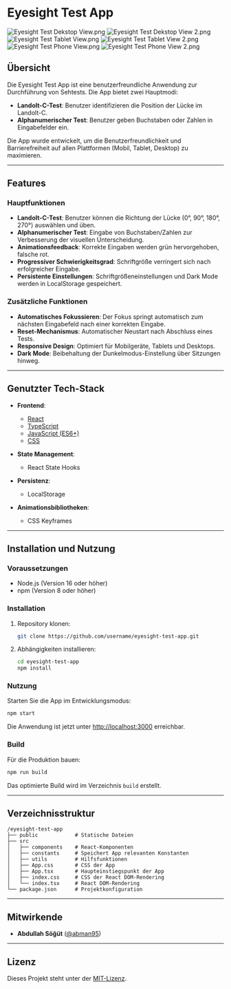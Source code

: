# Eyesight Test App
![Eyesight Test Dekstop View.png](public%2Fassets%2FreadMeImages%2FEyesight%20Test%20Dekstop%20View.png)
![Eyesight Test Dekstop View 2.png](public%2Fassets%2FreadMeImages%2FEyesight%20Test%20Dekstop%20View%202.png)
![Eyesight Test Tablet View.png](public%2Fassets%2FreadMeImages%2FEyesight%20Test%20Tablet%20View.png)
![Eyesight Test Tablet View 2.png](public%2Fassets%2FreadMeImages%2FEyesight%20Test%20Tablet%20View%202.png)
![Eyesight Test Phone View.png](public%2Fassets%2FreadMeImages%2FEyesight%20Test%20Phone%20View.png)
![Eyesight Test Phone View 2.png](public%2Fassets%2FreadMeImages%2FEyesight%20Test%20Phone%20View%202.png)

## Übersicht
Die Eyesight Test App ist eine benutzerfreundliche Anwendung zur Durchführung von Sehtests. Die App bietet zwei Hauptmodi:
- **Landolt-C-Test**: Benutzer identifizieren die Position der Lücke im Landolt-C.
- **Alphanumerischer Test**: Benutzer geben Buchstaben oder Zahlen in Eingabefelder ein.

Die App wurde entwickelt, um die Benutzerfreundlichkeit und Barrierefreiheit auf allen Plattformen (Mobil, Tablet, Desktop) zu maximieren.

---

## Features

### Hauptfunktionen
- **Landolt-C-Test**: Benutzer können die Richtung der Lücke (0°, 90°, 180°, 270°) auswählen und üben.
- **Alphanumerischer Test**: Eingabe von Buchstaben/Zahlen zur Verbesserung der visuellen Unterscheidung.
- **Animationsfeedback**: Korrekte Eingaben werden grün hervorgehoben, falsche rot.
- **Progressiver Schwierigkeitsgrad**: Schriftgröße verringert sich nach erfolgreicher Eingabe.
- **Persistente Einstellungen**: Schriftgrößeneinstellungen und Dark Mode werden in LocalStorage gespeichert.

### Zusätzliche Funktionen
- **Automatisches Fokussieren**: Der Fokus springt automatisch zum nächsten Eingabefeld nach einer korrekten Eingabe.
- **Reset-Mechanismus**: Automatischer Neustart nach Abschluss eines Tests.
- **Responsive Design**: Optimiert für Mobilgeräte, Tablets und Desktops.
- **Dark Mode**: Beibehaltung der Dunkelmodus-Einstellung über Sitzungen hinweg.

---

## Genutzter Tech-Stack
- **Frontend**:
    - [React](https://reactjs.org/)
    - [TypeScript](https://www.typescriptlang.org/)
    - [JavaScript (ES6+)](https://developer.mozilla.org/de/docs/Web/JavaScript)
    - [CSS](https://developer.mozilla.org/de/docs/Web/CSS)

- **State Management**:
    - React State Hooks

- **Persistenz**:
    - LocalStorage

- **Animationsbibliotheken**:
    - CSS Keyframes

---

## Installation und Nutzung

### Voraussetzungen
- Node.js (Version 16 oder höher)
- npm (Version 8 oder höher)

### Installation
1. Repository klonen:
   ```bash
   git clone https://github.com/username/eyesight-test-app.git
   ```

2. Abhängigkeiten installieren:
   ```bash
   cd eyesight-test-app
   npm install
   ```

### Nutzung
Starten Sie die App im Entwicklungsmodus:
```bash
npm start
```
Die Anwendung ist jetzt unter [http://localhost:3000](http://localhost:3000) erreichbar.

### Build
Für die Produktion bauen:
```bash
npm run build
```
Das optimierte Build wird im Verzeichnis `build` erstellt.

---

## Verzeichnisstruktur
```
/eyesight-test-app
├── public            # Statische Dateien
├── src
│   ├── components    # React-Komponenten
│   ├── constants     # Speichert App relevanten Konstanten
│   ├── utils         # Hilfsfunktionen
│   ├── App.css       # CSS der App
│   ├── App.tsx       # Haupteinstiegspunkt der App
│   ├── index.css     # CSS der React DOM-Rendering
│   └── index.tsx     # React DOM-Rendering
└── package.json      # Projektkonfiguration
```

---

## Mitwirkende
- **Abdullah Söğüt** ([@abman95](https://github.com/abman95))

---

## Lizenz
Dieses Projekt steht unter der [MIT-Lizenz](LICENSE).